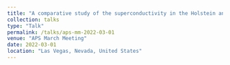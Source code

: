 ```yaml
---
title: "A comparative study of the superconductivity in the Holstein and optical SSH models"
collection: talks
type: "Talk"
permalink: /talks/aps-mm-2022-03-01
venue: "APS March Meeting"
date: 2022-03-01
location: "Las Vegas, Nevada, United States"
---
```



